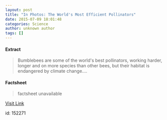 ```yaml
---
layout: post
title: "In Photos: The World's Most Efficient Pollinators"
date: 2015-07-09 18:01:48
categories: Science
author: unknown author
tags: []
---
```



#### Extract
>Bumblebees are some of the world's best pollinators, working harder, longer and on more species than other bees, but their habitat is endangered by climate change....

#### Factsheet
>factsheet unavailable

[Visit Link](http://www.livescience.com/51488-photos-worlds-best-pollinators.html)

id:  152271
